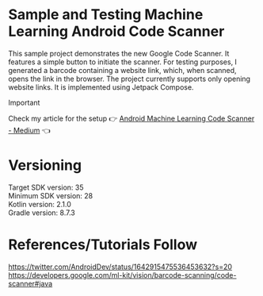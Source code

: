 # Sample and Testing Machine Learning Android Code Scanner

This sample project demonstrates the new Google Code Scanner. It features a simple button to
initiate the scanner. For testing purposes, I generated a barcode containing a website link, which,
when scanned, opens the link in the browser. The project currently supports only opening website
links. It is implemented using Jetpack Compose. <br />

> [!IMPORTANT]  
> Check my article for the setup :point_right: [Android Machine Learning Code Scanner - Medium](https://medium.com/@nicosnicolaou/machine-learning-android-code-scanner-4301b91b1fa5) :point_left: <br />

# Versioning

Target SDK version: 35 <br />
Minimum SDK version: 28 <br />
Kotlin version: 2.1.0 <br />
Gradle version: 8.7.3 <br />

# References/Tutorials Follow

https://twitter.com/AndroidDev/status/1642915475536453632?s=20 <br />
https://developers.google.com/ml-kit/vision/barcode-scanning/code-scanner#java <br />